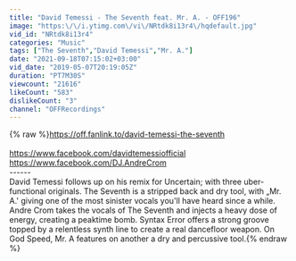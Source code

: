 ```yaml
---
title: "David Temessi - The Seventh feat. Mr. A. - OFF196"
image: "https:\/\/i.ytimg.com\/vi\/NRtdk8i13r4\/hqdefault.jpg"
vid_id: "NRtdk8i13r4"
categories: "Music"
tags: ["The Seventh","David Temessi","Mr. A."]
date: "2021-09-18T07:15:02+03:00"
vid_date: "2019-05-07T20:19:05Z"
duration: "PT7M30S"
viewcount: "21616"
likeCount: "583"
dislikeCount: "3"
channel: "OFFRecordings"
---
```

{% raw %}<a rel="nofollow" target="blank" href="https://off.fanlink.to/david-temessi-the-seventh">https://off.fanlink.to/david-temessi-the-seventh</a><br /><br /><a rel="nofollow" target="blank" href="https://www.facebook.com/davidtemessiofficial">https://www.facebook.com/davidtemessiofficial</a><br /><a rel="nofollow" target="blank" href="https://www.facebook.com/DJ.AndreCrom">https://www.facebook.com/DJ.AndreCrom</a><br />------<br />David Temessi follows up on his remix for Uncertain; with three uber-functional originals. The Seventh is a stripped back and dry tool, with „Mr. A.' giving one of the most sinister vocals you'll have heard since a while. Andre Crom takes the vocals of The Seventh and injects a heavy dose of energy, creating a peaktime bomb. Syntax Error offers a strong groove topped by a relentless synth line to create a real dancefloor weapon. On God Speed, Mr. A features on another a dry and percussive tool.{% endraw %}
